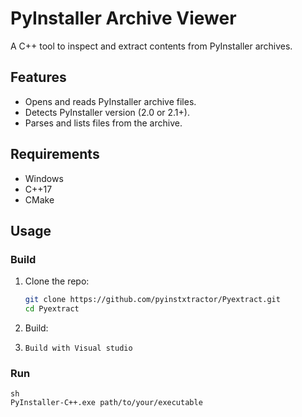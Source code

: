# PyInstaller Archive Viewer

A C++ tool to inspect and extract contents from PyInstaller archives.

## Features
- Opens and reads PyInstaller archive files.
- Detects PyInstaller version (2.0 or 2.1+).
- Parses and lists files from the archive.

## Requirements
- Windows
- C++17
- CMake

## Usage

### Build
1. Clone the repo:
    ```sh
    git clone https://github.com/pyinstxtractor/Pyextract.git
    cd Pyextract
    ```
2. Build:
3. ```
   Build with Visual studio 
    ```

### Run
    sh
    PyInstaller-C++.exe path/to/your/executable
    


